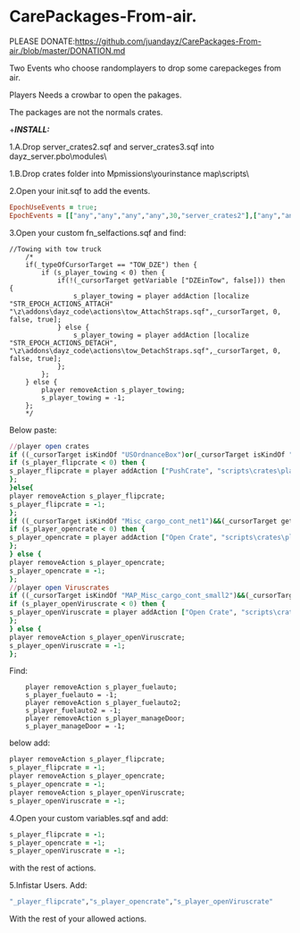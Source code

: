 # CarePackages-From-air.

PLEASE DONATE:https://github.com/juandayz/CarePackages-From-air./blob/master/DONATION.md


Two Events who choose randomplayers to drop some carepackeges from air.

Players Needs a crowbar to open the pakages.

The packages are not the normals crates.



+***INSTALL:***

1.A.Drop server_crates2.sqf and server_crates3.sqf into dayz_server.pbo\modules\

1.B.Drop crates folder into Mpmissions\yourinstance map\scripts\

2.Open your init.sqf to add the events.

```ruby
EpochUseEvents = true;
EpochEvents = [["any","any","any","any",30,"server_crates2"],["any","any","any","any",40,"server_crates3"]];
```

3.Open your custom fn_selfactions.sqf and find:

```
//Towing with tow truck
	/*
	if(_typeOfCursorTarget == "TOW_DZE") then {
		if (s_player_towing < 0) then {
			if(!(_cursorTarget getVariable ["DZEinTow", false])) then {
				s_player_towing = player addAction [localize "STR_EPOCH_ACTIONS_ATTACH" "\z\addons\dayz_code\actions\tow_AttachStraps.sqf",_cursorTarget, 0, false, true];				
			} else {
				s_player_towing = player addAction [localize "STR_EPOCH_ACTIONS_DETACH", "\z\addons\dayz_code\actions\tow_DetachStraps.sqf",_cursorTarget, 0, false, true];				
			};
		};
	} else {
		player removeAction s_player_towing;
		s_player_towing = -1;
	};
	*/
  ```
  Below paste:
  
  ```ruby
//player open crates
if ((_cursorTarget isKindOf "USOrdnanceBox")or(_cursorTarget isKindOf "Misc_cargo_cont_net1")&&(_cursorTarget getVariable ["ispackage",0] == 1) or (_cursorTarget isKindOf "MAP_Misc_cargo_cont_small2")&&(_cursorTarget getVariable ["isviralpackage",0] == 1)) then {
if (s_player_flipcrate < 0) then {
s_player_flipcrate = player addAction ["PushCrate", "scripts\crates\player_flipcrate.sqf",_cursorTarget,0, false,true];	
};
}else{
player removeAction s_player_flipcrate;
s_player_flipcrate = -1;
};
if ((_cursorTarget isKindOf "Misc_cargo_cont_net1")&&(_cursorTarget getVariable ["ispackage",0] == 1)) then {
if (s_player_opencrate < 0) then {
s_player_opencrate = player addAction ["Open Crate", "scripts\crates\player_openCrate.sqf",_cursorTarget,0, false,true];	
};
} else {
player removeAction s_player_opencrate;
s_player_opencrate = -1;
};		
//player open Viruscrates
if ((_cursorTarget isKindOf "MAP_Misc_cargo_cont_small2")&&(_cursorTarget getVariable ["isviralpackage",0] == 1)) then {
if (s_player_openViruscrate < 0) then {
s_player_openViruscrate = player addAction ["Open Crate", "scripts\crates\player_openVirusCrate.sqf",_cursorTarget,0, false,true];	
};
} else {
player removeAction s_player_openViruscrate;
s_player_openViruscrate = -1;
};		
```

Find:
```
	player removeAction s_player_fuelauto;
	s_player_fuelauto = -1;
	player removeAction s_player_fuelauto2;
	s_player_fuelauto2 = -1;
	player removeAction s_player_manageDoor;
	s_player_manageDoor = -1;
```
below add:
```ruby
player removeAction s_player_flipcrate;
s_player_flipcrate = -1;
player removeAction s_player_opencrate;
s_player_opencrate = -1;
player removeAction s_player_openViruscrate;
s_player_openViruscrate = -1;
```
4.Open your custom variables.sqf and add:
```ruby
s_player_flipcrate = -1;
s_player_opencrate = -1;
s_player_openViruscrate = -1;
```
with the rest of actions.

5.Infistar Users. Add:
```ruby
"_player_flipcrate","s_player_opencrate","s_player_openViruscrate"
```
With the rest of your allowed actions.

